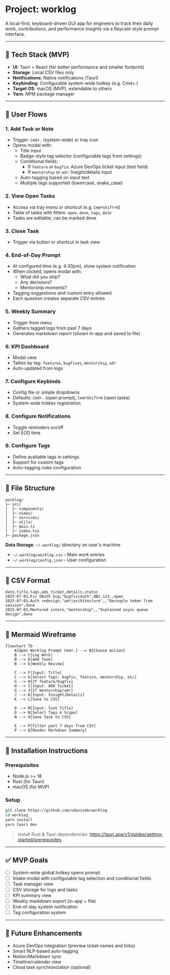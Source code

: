 # Project: worklog

A local-first, keyboard-driven GUI app for engineers to track their daily work, contributions, and performance insights via a Raycast-style prompt interface.

---

## 🧱 Tech Stack (MVP)

- **UI**: Tauri + React (for better performance and smaller footprint)
- **Storage**: Local CSV files only
- **Notifications**: Native notifications (Tauri)
- **Keybinding**: Configurable system-wide hotkey (e.g. Cmd+.)
- **Target OS**: macOS (MVP), extendable to others
- **Yarn**: NPM package manager

---

## 🧭 User Flows

### 1. Add Task or Note

- Trigger: `Cmd+.` (system-wide) or tray icon
- Opens modal with:
  - Title input
  - Badge-style tag selector (configurable tags from settings)
  - Conditional fields:
    - If `feature` or `bugfix`: Azure DevOps ticket input (text field)
    - If `mentorship` or `adr`: Insight/details input
  - Auto-tagging based on input text
  - Multiple tags supported (lowercase, snake_case)

### 2. View Open Tasks

- Access via tray menu or shortcut (e.g. `Cmd+Shift+O`)
- Table of tasks with filters: `open`, `done`, `tags`, `date`
- Tasks are editable; can be marked done

### 3. Close Task

- Trigger via button or shortcut in task view

### 4. End-of-Day Prompt

- At configured time (e.g. 4:30pm), show system notification
- When clicked, opens modal with:
  - What did you ship?
  - Any decisions?
  - Mentorship moments?
- Tagging suggestions and custom entry allowed
- Each question creates separate CSV entries

### 5. Weekly Summary

- Trigger from menu
- Gathers tagged logs from past 7 days
- Generates markdown report (shown in-app and saved to file)

### 6. KPI Dashboard

- Modal view
- Tallies by tag: `features`, `bugfixes`, `mentorship`, `adr`
- Auto-updated from logs

### 7. Configure Keybinds

- Config file or simple dropdowns
- Defaults: `Cmd+.` (open prompt), `Cmd+Shift+O` (open tasks)
- System-wide hotkey registration

### 8. Configure Notifications

- Toggle reminders on/off
- Set EOD time

### 9. Configure Tags

- Define available tags in settings
- Support for custom tags
- Auto-tagging rules configuration

---

## 📁 File Structure

```
worklog/
├─ src/
│  ├─ components/
│  ├─ views/
│  ├─ services/
│  ├─ utils/
│  ├─ main.ts
│  ├─ index.tsx
├─ package.json
```

**Data Storage**: `~/.worklog/` directory on user's machine

- `~/.worklog/worklog.csv` - Main work entries
- `~/.worklog/config.json` - User configuration

---

## 🧾 CSV Format

```csv
date,title,tags,ado_ticket,details,status
2025-07-03,Fix OAuth bug,"bugfix|auth",ABC-123,,open
2025-07-03,Auth redesign,"adr|architecture",,"Decouple token from session",done
2025-07-03,Mentored intern,"mentorship",,"Explained async queue design",done
```

---

## 🧠 Mermaid Wireframe

```mermaid
flowchart TD
    A[Open Worklog Prompt Cmd+.] --> B{Choose Action}
    B --> C[Log Work]
    B --> D[Add Task]
    B --> E[Weekly Review]

    C --> F[Input: Title]
    C --> G[Select Tags: bugfix, feature, mentorship, etc]
    G --> H{If feature/bugfix}
    H --> I[Input: ADO Ticket]
    G --> J{If mentorship/adr}
    J --> K[Input: Insight/Details]
    K --> L[Save to CSV]

    D --> M[Input: Task Title]
    D --> N[Select Tags & Scope]
    N --> O[Save Task to CSV]

    E --> P[Filter past 7 days from CSV]
    P --> Q[Render Markdown Summary]
```

---

## 🔧 Installation Instructions

### Prerequisites

- Node.js >= 18
- Rust (for Tauri)
- macOS (for MVP)

### Setup

```bash
git clone https://github.com/sdavisde/worklog
cd worklog
yarn install
yarn tauri dev
```

> Install Rust & Tauri dependencies: https://tauri.app/v1/guides/getting-started/prerequisites

---

## ✅ MVP Goals

- [ ] System-wide global hotkey opens prompt
- [ ] Intake modal with configurable tag selection and conditional fields
- [ ] Task manager view
- [ ] CSV storage for logs and tasks
- [ ] KPI summary view
- [ ] Weekly markdown export (in-app + file)
- [ ] End-of-day system notification
- [ ] Tag configuration system

---

## 🌱 Future Enhancements

- Azure DevOps integration (preview ticket names and links)
- Smart NLP-based auto-tagging
- Notion/Markdown sync
- Timeline/calendar view
- Cloud task synchronization (optional)
